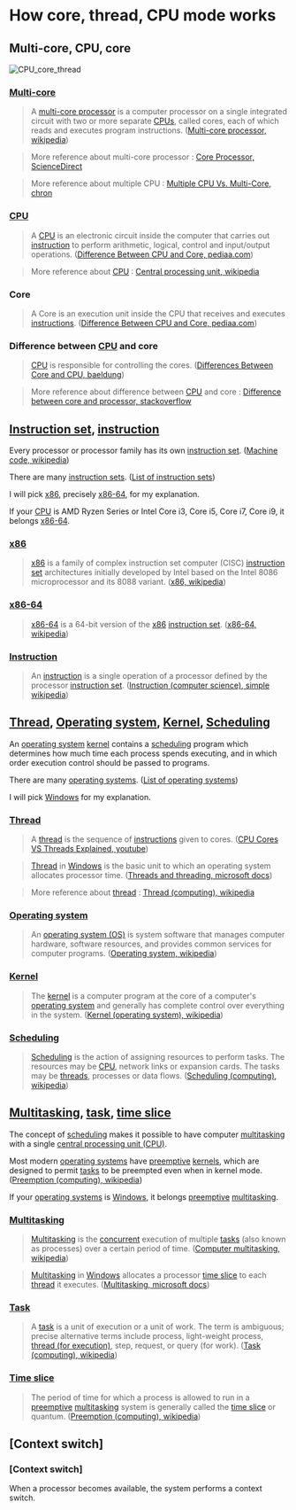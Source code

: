 # How core, thread, CPU mode works

## Multi-core, CPU, core

![CPU_core_thread](https://www.logicbig.com/quick-info/images/multithreading.png)

### [Multi-core](https://en.wikipedia.org/wiki/Multi-core_processor)

>A [multi-core processor](https://en.wikipedia.org/wiki/Multi-core_processor) is a computer processor on a single integrated circuit with two or more separate [CPUs](https://en.wikipedia.org/wiki/Central_processing_unit), called cores, each of which reads and executes program instructions. ([Multi-core processor, wikipedia](https://en.wikipedia.org/wiki/Multi-core_processor))

>More reference about multi-core processor : [Core Processor, ScienceDirect](https://www.sciencedirect.com/topics/computer-science/core-processor)

>More reference about multiple CPU : [Multiple CPU Vs. Multi-Core, chron](https://smallbusiness.chron.com/jpegs-hp-thin-client-42782.html)

### [CPU](https://en.wikipedia.org/wiki/Central_processing_unit)

>A [CPU](https://en.wikipedia.org/wiki/Central_processing_unit) is an electronic circuit inside the computer that carries out [instruction](https://simple.wikipedia.org/wiki/Instruction_(computer_science)) to perform arithmetic, logical, control and input/output operations. ([Difference Between CPU and Core, pediaa.com](https://pediaa.com/difference-between-cpu-and-core/))

>More reference about [CPU](https://en.wikipedia.org/wiki/Central_processing_unit) : [Central processing unit, wikipedia](https://en.wikipedia.org/wiki/Central_processing_unit)

### Core

>A Core is an execution unit inside the CPU that receives and executes [instructions](https://simple.wikipedia.org/wiki/Instruction_(computer_science)). ([Difference Between CPU and Core, pediaa.com](https://pediaa.com/difference-between-cpu-and-core/))

### Difference between [CPU](https://en.wikipedia.org/wiki/Central_processing_unit) and core

>[CPU](https://en.wikipedia.org/wiki/Central_processing_unit) is responsible for controlling the cores. ([Differences Between Core and CPU, baeldung](https://www.baeldung.com/cs/core-vs-cpu))

>More reference about difference between [CPU](https://en.wikipedia.org/wiki/Central_processing_unit) and core : [Difference between core and processor, stackoverflow](https://stackoverflow.com/questions/19225859/difference-between-core-and-processor)

## [Instruction set](https://en.wikipedia.org/wiki/Instruction_set_architecture), [instruction](https://simple.wikipedia.org/wiki/Instruction_(computer_science))

Every processor or processor family has its own [instruction set](https://en.wikipedia.org/wiki/Instruction_set_architecture). ([Machine code, wikipedia](https://en.wikipedia.org/wiki/Machine_code))

There are many [instruction sets](https://en.wikipedia.org/wiki/Comparison_of_instruction_set_architectures). ([List of instruction sets](https://en.wikipedia.org/wiki/Comparison_of_instruction_set_architectures))

I will pick [x86](https://en.wikipedia.org/wiki/X86), precisely [x86-64](https://en.wikipedia.org/wiki/X86-64), for my explanation.

If your [CPU](https://en.wikipedia.org/wiki/Central_processing_unit) is AMD Ryzen Series or Intel Core i3, Core i5, Core i7, Core i9, it belongs [x86-64](https://en.wikipedia.org/wiki/X86-64).

### [x86](https://en.wikipedia.org/wiki/X86)

>[x86](https://en.wikipedia.org/wiki/X86) is a family of complex instruction set computer (CISC) [instruction set](https://en.wikipedia.org/wiki/Comparison_of_instruction_set_architectures) architectures initially developed by Intel based on the Intel 8086 microprocessor and its 8088 variant. ([x86, wikipedia](https://en.wikipedia.org/wiki/X86))

### [x86-64](https://en.wikipedia.org/wiki/X86-64)

>[x86-64](https://en.wikipedia.org/wiki/X86-64) is a 64-bit version of the [x86](https://en.wikipedia.org/wiki/X86) [instruction set](https://en.wikipedia.org/wiki/Comparison_of_instruction_set_architectures). ([x86-64, wikipedia](https://en.wikipedia.org/wiki/X86-64))

### [Instruction](https://simple.wikipedia.org/wiki/Instruction_(computer_science))

>An [instruction](https://simple.wikipedia.org/wiki/Instruction_(computer_science)) is a single operation of a processor defined by the processor [instruction set](https://en.wikipedia.org/wiki/Instruction_set_architecture). ([Instruction (computer science), simple wikipedia](https://simple.wikipedia.org/wiki/Instruction_(computer_science)))

## [Thread](https://en.wikipedia.org/wiki/Thread_(computing)), [Operating system](https://en.wikipedia.org/wiki/Operating_system), [Kernel](https://en.wikipedia.org/wiki/Kernel_(operating_system)), [Scheduling](https://en.wikipedia.org/wiki/Scheduling_(computing))

An [operating system](https://en.wikipedia.org/wiki/Operating_system) [kernel](https://en.wikipedia.org/wiki/Kernel_(operating_system)) contains a [scheduling](https://en.wikipedia.org/wiki/Scheduling_(computing)) program which determines how much time each process spends executing, and in which order execution control should be passed to programs.

There are many [operating systems](https://en.wikipedia.org/wiki/Operating_system). ([List of operating systems](https://en.wikipedia.org/wiki/List_of_operating_systems))

I will pick [Windows](https://en.wikipedia.org/wiki/Microsoft_Windows) for my explanation.

### [Thread](https://en.wikipedia.org/wiki/Thread_(computing))

>A [thread](https://en.wikipedia.org/wiki/Thread_(computing)) is the sequence of [instructions](https://simple.wikipedia.org/wiki/Instruction_(computer_science)) given to cores. ([CPU Cores VS Threads Explained, youtube](https://youtu.be/hwTYDQ0zZOw))

>[Thread](https://en.wikipedia.org/wiki/Thread_(computing)) in [Windows](https://en.wikipedia.org/wiki/Microsoft_Windows) is the basic unit to which an operating system allocates processor time. ([Threads and threading, microsoft docs](https://docs.microsoft.com/en-us/dotnet/standard/threading/threads-and-threading))

>More reference about [thread](https://en.wikipedia.org/wiki/Thread_(computing)) : [Thread (computing), wikipedia](https://en.wikipedia.org/wiki/Thread_(computing))

### [Operating system](https://en.wikipedia.org/wiki/Operating_system)

>An [operating system (OS)](https://en.wikipedia.org/wiki/Operating_system) is system software that manages computer hardware, software resources, and provides common services for computer programs. ([Operating system, wikipedia](https://en.wikipedia.org/wiki/Operating_system))

### [Kernel](https://en.wikipedia.org/wiki/Kernel_(operating_system))

>The [kernel](https://en.wikipedia.org/wiki/Kernel_(operating_system)) is a computer program at the core of a computer's [operating system](https://en.wikipedia.org/wiki/Operating_system) and generally has complete control over everything in the system. ([Kernel (operating system), wikipedia](https://en.wikipedia.org/wiki/Kernel_(operating_system)))

### [Scheduling](https://en.wikipedia.org/wiki/Scheduling_(computing))

>[Scheduling](https://en.wikipedia.org/wiki/Scheduling_(computing)) is the action of assigning resources to perform tasks. The resources may be [CPU](https://en.wikipedia.org/wiki/Central_processing_unit), network links or expansion cards. The tasks may be [threads](), processes or data flows. ([Scheduling (computing), wikipedia](https://en.wikipedia.org/wiki/Scheduling_(computing)))

## [Multitasking](https://en.wikipedia.org/wiki/Computer_multitasking), [task](https://en.wikipedia.org/wiki/Task_(computing)), [time slice](https://en.wikipedia.org/wiki/Preemption_(computing)#Time_slice)

The concept of [scheduling](https://en.wikipedia.org/wiki/Scheduling_(computing)) makes it possible to have computer [multitasking](https://en.wikipedia.org/wiki/Computer_multitasking) with a single [central processing unit (CPU)](https://en.wikipedia.org/wiki/Central_processing_unit).

Most modern [operating systems](https://en.wikipedia.org/wiki/Operating_system) have [preemptive](https://en.wikipedia.org/wiki/Preemption_(computing)) [kernels](https://en.wikipedia.org/wiki/Kernel_(operating_system)), which are designed to permit [tasks](https://en.wikipedia.org/wiki/Task_(computing)) to be preempted even when in kernel mode. ([Preemption (computing), wikipedia](https://en.wikipedia.org/wiki/Preemption_(computing)))

If your [operating systems](https://en.wikipedia.org/wiki/Operating_system) is [Windows](https://en.wikipedia.org/wiki/Microsoft_Windows), it belongs [preemptive](https://en.wikipedia.org/wiki/Preemption_(computing)) [multitasking](https://en.wikipedia.org/wiki/Computer_multitasking).

### [Multitasking](https://en.wikipedia.org/wiki/Computer_multitasking)

>[Multitasking](https://en.wikipedia.org/wiki/Computer_multitasking) is the [concurrent](https://en.wikipedia.org/wiki/Concurrency_(computer_science)) execution of multiple [tasks](https://en.wikipedia.org/wiki/Task_(computing)) (also known as processes) over a certain period of time. ([Computer multitasking, wikipedia](https://en.wikipedia.org/wiki/Computer_multitasking))

>[Multitasking](https://docs.microsoft.com/en-us/windows/win32/procthread/multitasking) in [Windows](https://en.wikipedia.org/wiki/Microsoft_Windows) allocates a processor [time slice](https://en.wikipedia.org/wiki/Preemption_(computing)#Time_slice) to each [thread](https://en.wikipedia.org/wiki/Thread_(computing)) it executes. ([Multitasking, microsoft docs](https://docs.microsoft.com/en-us/windows/win32/procthread/multitasking))

### [Task](https://en.wikipedia.org/wiki/Task_(computing))

>A [task](https://en.wikipedia.org/wiki/Task_(computing)) is a unit of execution or a unit of work. The term is ambiguous; precise alternative terms include process, light-weight process, [thread (for execution)](https://en.wikipedia.org/wiki/Thread_(computing)), step, request, or query (for work). ([Task (computing), wikipedia](https://en.wikipedia.org/wiki/Task_(computing)))

### [Time slice](https://en.wikipedia.org/wiki/Preemption_(computing)#Time_slice)

>The period of time for which a process is allowed to run in a [preemptive](https://en.wikipedia.org/wiki/Preemption_(computing)) [multitasking](https://en.wikipedia.org/wiki/Computer_multitasking) system is generally called the [time slice](https://en.wikipedia.org/wiki/Preemption_(computing)#Time_slice) or quantum. ([Preemption (computing), wikipedia](https://en.wikipedia.org/wiki/Preemption_(computing)#Time_slice))

## [Context switch]

### [Context switch]

When a processor becomes available, the system performs a context switch.
